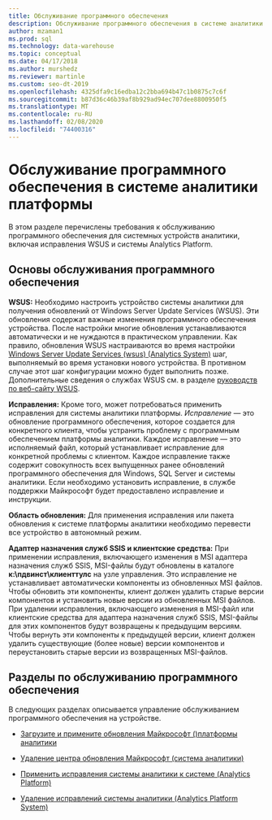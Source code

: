 ```yaml
---
title: Обслуживание программного обеспечения
description: Обслуживание программного обеспечения в системе аналитики (ТД).
author: mzaman1
ms.prod: sql
ms.technology: data-warehouse
ms.topic: conceptual
ms.date: 04/17/2018
ms.author: murshedz
ms.reviewer: martinle
ms.custom: seo-dt-2019
ms.openlocfilehash: 4325dfa9c16edba12c2bba694b47c1b0875c7c6f
ms.sourcegitcommit: b87d36c46b39af8b929ad94ec707dee8800950f5
ms.translationtype: MT
ms.contentlocale: ru-RU
ms.lasthandoff: 02/08/2020
ms.locfileid: "74400316"
---
```

# <a name="software-servicing-in-analytics-platform-system"></a>Обслуживание программного обеспечения в системе аналитики платформы
В этом разделе перечислены требования к обслуживанию программного обеспечения для системных устройств аналитики, включая исправления WSUS и системы Analytics Platform.  
  
## <a name="Basics"></a>Основы обслуживания программного обеспечения  
**WSUS:** Необходимо настроить устройство системы аналитики для получения обновлений от Windows Server Update Services (WSUS). Эти обновления содержат важные изменения программного обеспечения устройства. После настройки многие обновления устанавливаются автоматически и не нуждаются в практическом управлении. Как правило, обновления WSUS настраиваются во время настройки [Windows Server Update Services &#40;wsus&#41; &#40;Analytics System&#41;](configure-windows-server-update-services-wsus.md) шаг, выполняемый во время установки нового устройства. В противном случае этот шаг конфигурации можно будет выполнить позже. Дополнительные сведения о службах WSUS см. в разделе [руководств по веб-сайту WSUS](https://go.microsoft.com/fwlink/?LinkId=202417).  
  
**Исправления:** Кроме того, может потребоваться применить исправления для системы аналитики платформы. *Исправление* — это обновление программного обеспечения, которое создается для конкретного клиента, чтобы устранить проблему с программным обеспечением платформы аналитики. Каждое исправление — это исполняемый файл, который устанавливает исправление для конкретной проблемы с клиентом. Каждое исправление также содержит совокупность всех выпущенных ранее обновлений программного обеспечения для Windows, SQL Server и системы аналитики. Если необходимо установить исправление, в службе поддержки Майкрософт будет предоставлено исправление и инструкции.  
  
**Область обновления:** Для применения исправления или пакета обновления к системе платформы аналитики необходимо перевести все устройство в автономный режим.  
  
**Адаптер назначения служб SSIS и клиентские средства:** При применении исправления, включающего изменения в MSI адаптера назначения служб SSIS, MSI-файлы будут обновлены в каталоге **к:\пдвинст\клиенттулс** на узле управления. Это исправление не устанавливает автоматически компоненты из обновленных MSI файлов. Чтобы обновить эти компоненты, клиент должен удалить старые версии компонентов и установить новые версии из обновленных MSI файлов. При удалении исправления, включающего изменения в MSI-файл или клиентские средства для адаптера назначения служб SSIS, MSI-файлы для этих компонентов будут возвращены к предыдущим версиям. Чтобы вернуть эти компоненты к предыдущей версии, клиент должен удалить существующие (более новые) версии компонентов и переустановить старые версии из возвращенных MSI-файлов.  
  
## <a name="software-servicing-topics"></a>Разделы по обслуживанию программного обеспечения  
В следующих разделах описывается управление обслуживанием программного обеспечения на устройстве.  
  
-   [Загрузите и примените обновления Майкрософт &#40;&#41;платформы аналитики](download-and-apply-microsoft-updates.md)  
  
-   [Удаление центра обновления Майкрософт &#40;система аналитики&#41;](uninstall-microsoft-updates.md)  
  
-   [Применить исправления системы аналитики к системе &#40;Analytics Platform&#41;](apply-analytics-platform-system-hotfixes.md)  
  
-   [Удаление исправлений системы аналитики &#40;Analytics Platform System&#41;](uninstall-analytics-platform-system-hotfixes.md)  
  
<!-- MISSING LINKS ## See Also  
[Common Metadata Query Examples &#40;SQL Server PDW&#41;](../sqlpdw/common-metadata-query-examples-sql-server-pdw.md)  -->  
  

